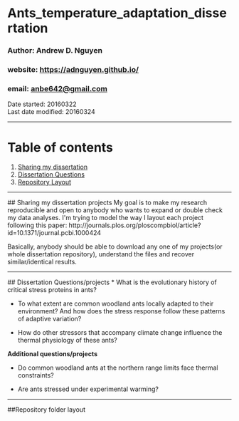 # Ants_temperature_adaptation_dissertation   
### Author: Andrew D. Nguyen    
### website: https://adnguyen.github.io/    
### email: anbe642@gmail.com   
Date started: 20160322   
Last date modified: 20160324    

------

# Table of contents
1. [Sharing my dissertation](#id-section1)
2. [Dissertation Questions](#id-section2)
3. [Repository Layout](#id-section3)

 

------
<div id='id-section1'/>
## Sharing my dissertation projects     
My goal is to make my research reproducible and open to anybody who wants to expand or double check my data analyses. I'm trying to model the way I layout each project following this paper: http://journals.plos.org/ploscompbiol/article?id=10.1371/journal.pcbi.1000424

Basically, anybody should be able to download any one of my projects(or whole dissertation repository), understand the files and recover similar/identical results.     

------

<div id='id-section2'/>  
## Dissertation Questions/projects
* What is the evolutionary history of critical stress proteins in ants?    

* To what extent are common woodland ants locally adapted to their environment? And how does the stress response follow these patterns of adaptive variation?    

* How do other stressors that accompany climate change influence the thermal physiology of these ants?    

**Additional questions/projects**   
* Do common woodland ants at the northern range limits face thermal constraints?   

* Are ants stressed under experimental warming?   
 
------

<div id='id-section3'/>  
##Repository folder layout 

